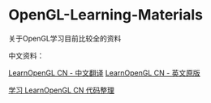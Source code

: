 # OpenGL-Learning-Materials
关于OpenGL学习目前比较全的资料


中文资料：

[LearnOpenGL CN - 中文翻译][1]
[LearnOpenGL CN - 英文原版][2]


[学习 LearnOpenGL CN 代码整理][3]


[1]: https://learnopengl-cn.github.io/intro/
[2]: https://learnopengl.com
[3]: https://github.com/boilWater/OpenGL

